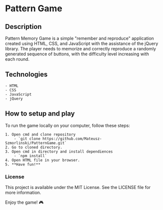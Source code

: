 # Pattern Game

## Description

Pattern Memory Game is a simple "remember and reproduce" application created using HTML, CSS, and JavaScript with the assistance of the jQuery library.
The player needs to memorize and correctly reproduce a randomly generated sequence of buttons, with the difficulty level increasing with each round.

## Technologies

    - HTML
    - CSS
    - JavaScript
    - jQuery

## How to setup and play

To run the game locally on your computer, follow these steps:

    1. Open cmd and clone repository
        - `git clone https://github.com/Mateusz-Szmorlinski/PatternGame.git`
    2. Go to cloned directory.
    3. Open cmd in directory and install dependiences
        - `npm install`
    4. Open HTML file in your browser.
    5. **Have fun!**

### License

This project is available under the MIT License. See the LICENSE file for more information.

Enjoy the game! 🎮
